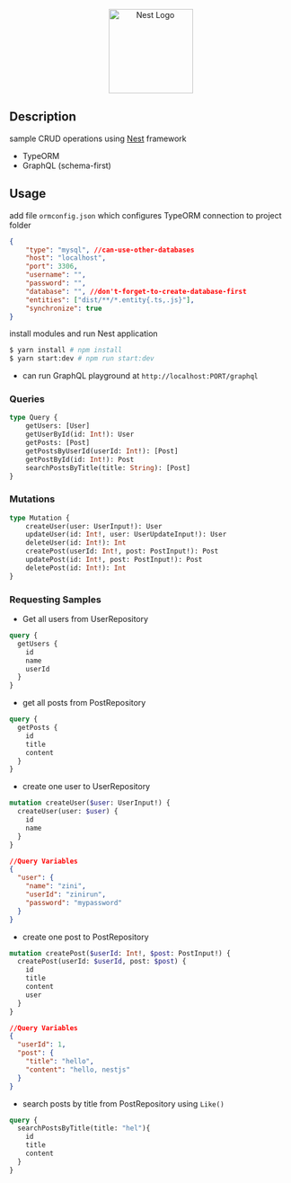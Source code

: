 <p align="center">
  <a href="http://nestjs.com/" target="blank"><img src="https://nestjs.com/img/logo_text.svg" width="150" alt="Nest Logo" /></a>
</p>

## Description

sample CRUD operations using [Nest](https://github.com/nestjs/nest) framework

- TypeORM
- GraphQL (schema-first)

## Usage

add file `ormconfig.json` which configures TypeORM connection to project folder

```json
{
    "type": "mysql", //can-use-other-databases
    "host": "localhost",
    "port": 3306,
    "username": "",
    "password": "",
    "database": "", //don't-forget-to-create-database-first
    "entities": ["dist/**/*.entity{.ts,.js}"],
    "synchronize": true
}
```

install modules and run Nest application

```bash
$ yarn install # npm install
$ yarn start:dev # npm run start:dev
```

- can run GraphQL playground at `http://localhost:PORT/graphql`

### Queries

```graphql
type Query {
    getUsers: [User]
    getUserById(id: Int!): User
    getPosts: [Post]
    getPostsByUserId(userId: Int!): [Post]
    getPostById(id: Int!): Post
    searchPostsByTitle(title: String): [Post]
}
```

### Mutations

```graphql
type Mutation {
    createUser(user: UserInput!): User
    updateUser(id: Int!, user: UserUpdateInput!): User
    deleteUser(id: Int!): Int
    createPost(userId: Int!, post: PostInput!): Post
    updatePost(id: Int!, post: PostInput!): Post
    deletePost(id: Int!): Int
}
```

### Requesting Samples

- Get all users from UserRepository

```graphql
query {
  getUsers {
    id
    name
    userId
  }
}
```

- get all posts from PostRepository
```graphql
query {
  getPosts {
    id
    title
    content
  }
}
```

- create one user to UserRepository

```graphql
mutation createUser($user: UserInput!) {
  createUser(user: $user) {
    id
    name
  }
}
```

```json
//Query Variables
{
  "user": {
    "name": "zini",
    "userId": "zinirun",
    "password": "mypassword"
  }
}
```

- create one post to PostRepository
```graphql
mutation createPost($userId: Int!, $post: PostInput!) {
  createPost(userId: $userId, post: $post) {
    id
    title
    content
    user
  }
}
```

```json
//Query Variables
{
  "userId": 1,
  "post": {
    "title": "hello",
    "content": "hello, nestjs"
  }
}
```

- search posts by title from PostRepository using `Like()`
```graphql
query {
  searchPostsByTitle(title: "hel"){
    id
    title
    content
  }
}
```